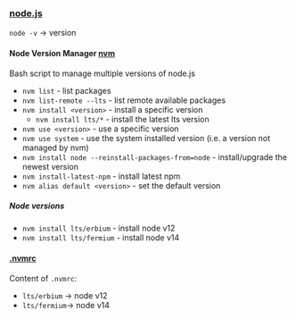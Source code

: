 ### [node.js](https://nodejs.org)

`node -v` -> version

#### Node Version Manager [nvm](https://github.com/nvm-sh/nvm)

Bash script to manage multiple versions of node.js

* `nvm list` - list packages
* `nvm list-remote --lts` - list remote available packages
* `nvm install <version>` - install a specific version
  * `nvm install lts/*` - install the latest lts version
* `nvm use <version>` - use a specific version
* `nvm use system` - use the system installed version (i.e. a version not managed by nvm)
* `nvm install node --reinstall-packages-from=node` - install/upgrade the newest version
*  `nvm install-latest-npm` - install latest npm
* `nvm alias default <version>` - set the default version

##### Node versions

* `nvm install lts/erbium` - install node v12
* `nvm install lts/fermium` - install node v14

#### [.nvmrc](https://github.com/nvm-sh/nvm#nvmrc)

Content of `.nvmrc`:

* `lts/erbium` -> node v12
* `lts/fermium`-> node v14
